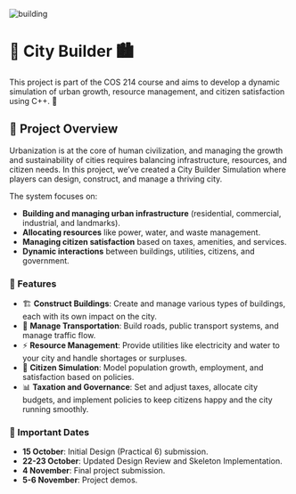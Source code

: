 ![building](https://github.com/user-attachments/assets/52607ae3-b469-4f8f-9ca0-c36e3185037d)
# 🌆 City Builder 🏙️
This project is part of the COS 214 course and aims to develop a dynamic simulation of urban growth, resource management, and citizen satisfaction using C++. 🚧

## 📝 Project Overview
Urbanization is at the core of human civilization, and managing the growth and sustainability of cities requires balancing infrastructure, resources, and citizen needs. In this project, we’ve created a City Builder Simulation where players can design, construct, and manage a thriving city.

The system focuses on:

* **Building and managing urban infrastructure** (residential, commercial, industrial, and landmarks).
* **Allocating resources** like power, water, and waste management.
* **Managing citizen satisfaction** based on taxes, amenities, and services.
* **Dynamic interactions** between buildings, utilities, citizens, and government.

### 🔑 Features
* 🏗️ **Construct Buildings**: Create and manage various types of buildings, each with its own impact on the city.
* 🚦 **Manage Transportation**: Build roads, public transport systems, and manage traffic flow.
* ⚡ **Resource Management**: Provide utilities like electricity and water to your city and handle shortages or surpluses.
* 👥 **Citizen Simulation**: Model population growth, employment, and satisfaction based on policies.
* 📊 **Taxation and Governance**: Set and adjust taxes, allocate city budgets, and implement policies to keep citizens happy and the city running smoothly.

### 📅 Important Dates
* **15 October**: Initial Design (Practical 6) submission.
* **22-23 October**: Updated Design Review and Skeleton Implementation.
* **4 November**: Final project submission.
* **5-6 November**: Project demos.
